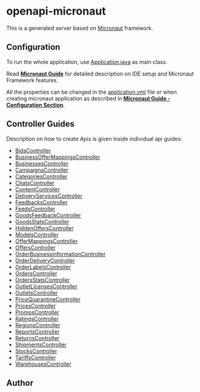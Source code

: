 # openapi-micronaut

This is a generated server based on [Micronaut](https://micronaut.io/) framework.

## Configuration

To run the whole application, use [Application.java](src/main/java/org/openapitools/Application.java) as main class.

Read **[Micronaut Guide](https://docs.micronaut.io/latest/guide/#ideSetup)** for detailed description on IDE setup and Micronaut Framework features.

All the properties can be changed in the [application.yml](src/main/resources/application.yml) file or when creating micronaut application as described in **[Micronaut Guide - Configuration Section](https://docs.micronaut.io/latest/guide/#config)**.

## Controller Guides

Description on how to create Apis is given inside individual api guides:

* [BidsController](docs/controllers/BidsController.md)
* [BusinessOfferMappingsController](docs/controllers/BusinessOfferMappingsController.md)
* [BusinessesController](docs/controllers/BusinessesController.md)
* [CampaignsController](docs/controllers/CampaignsController.md)
* [CategoriesController](docs/controllers/CategoriesController.md)
* [ChatsController](docs/controllers/ChatsController.md)
* [ContentController](docs/controllers/ContentController.md)
* [DeliveryServicesController](docs/controllers/DeliveryServicesController.md)
* [FeedbacksController](docs/controllers/FeedbacksController.md)
* [FeedsController](docs/controllers/FeedsController.md)
* [GoodsFeedbackController](docs/controllers/GoodsFeedbackController.md)
* [GoodsStatsController](docs/controllers/GoodsStatsController.md)
* [HiddenOffersController](docs/controllers/HiddenOffersController.md)
* [ModelsController](docs/controllers/ModelsController.md)
* [OfferMappingsController](docs/controllers/OfferMappingsController.md)
* [OffersController](docs/controllers/OffersController.md)
* [OrderBusinessInformationController](docs/controllers/OrderBusinessInformationController.md)
* [OrderDeliveryController](docs/controllers/OrderDeliveryController.md)
* [OrderLabelsController](docs/controllers/OrderLabelsController.md)
* [OrdersController](docs/controllers/OrdersController.md)
* [OrdersStatsController](docs/controllers/OrdersStatsController.md)
* [OutletLicensesController](docs/controllers/OutletLicensesController.md)
* [OutletsController](docs/controllers/OutletsController.md)
* [PriceQuarantineController](docs/controllers/PriceQuarantineController.md)
* [PricesController](docs/controllers/PricesController.md)
* [PromosController](docs/controllers/PromosController.md)
* [RatingsController](docs/controllers/RatingsController.md)
* [RegionsController](docs/controllers/RegionsController.md)
* [ReportsController](docs/controllers/ReportsController.md)
* [ReturnsController](docs/controllers/ReturnsController.md)
* [ShipmentsController](docs/controllers/ShipmentsController.md)
* [StocksController](docs/controllers/StocksController.md)
* [TariffsController](docs/controllers/TariffsController.md)
* [WarehousesController](docs/controllers/WarehousesController.md)

## Author





































